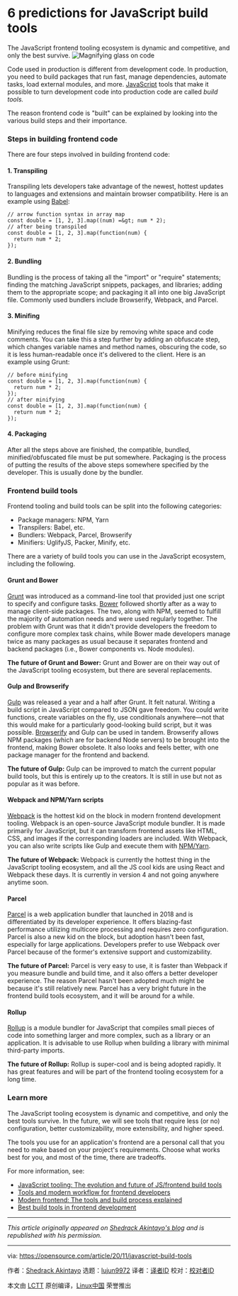 [#]: collector: "lujun9972"
[#]: translator: "ywxgod"
[#]: reviewer: " "
[#]: publisher: " "
[#]: url: " "
[#]: subject: "6 predictions for JavaScript build tools"
[#]: via: "https://opensource.com/article/20/11/javascript-build-tools"
[#]: author: "Shedrack Akintayo https://opensource.com/users/shedrack-akintayo"

6 predictions for JavaScript build tools
======
The JavaScript frontend tooling ecosystem is dynamic and competitive,
and only the best survive.
![Magnifying glass on code][1]

Code used in production is different from development code. In production, you need to build packages that run fast, manage dependencies, automate tasks, load external modules, and more. [JavaScript][2] tools that make it possible to turn development code into production code are called _build tools._

The reason frontend code is "built" can be explained by looking into the various build steps and their importance.

### Steps in building frontend code

There are four steps involved in building frontend code:

#### 1\. Transpiling

Transpiling lets developers take advantage of the newest, hottest updates to languages and extensions and maintain browser compatibility. Here is an example using [Babel][3]:


```
// arrow function syntax in array map
const double = [1, 2, 3].map((num) =&gt; num * 2);
// after being transpiled
const double = [1, 2, 3].map(function(num) {
  return num * 2;
});
```

#### 2\. Bundling

Bundling is the process of taking all the "import" or "require" statements; finding the matching JavaScript snippets, packages, and libraries; adding them to the appropriate scope; and packaging it all into one big JavaScript file. Commonly used bundlers include Browserify, Webpack, and Parcel.

#### 3\. Minifing

Minifying reduces the final file size by removing white space and code comments. You can take this a step further by adding an obfuscate step, which changes variable names and method names, obscuring the code, so it is less human-readable once it's delivered to the client. Here is an example using Grunt:


```
// before minifying
const double = [1, 2, 3].map(function(num) {
  return num * 2;
});
// after minifying
const double = [1, 2, 3].map(function(num) {
  return num * 2;
});
```

#### 4\. Packaging

After all the steps above are finished, the compatible, bundled, minified/obfuscated file must be put somewhere. Packaging is the process of putting the results of the above steps somewhere specified by the developer. This is usually done by the bundler.

### Frontend build tools

Frontend tooling and build tools can be split into the following categories:

  * Package managers: NPM, Yarn
  * Transpilers: Babel, etc.
  * Bundlers: Webpack, Parcel, Browserify
  * Minifiers: UglifyJS, Packer, Minify, etc.



There are a variety of build tools you can use in the JavaScript ecosystem, including the following.

#### Grunt and Bower

[Grunt][4] was introduced as a command-line tool that provided just one script to specify and configure tasks. [Bower][5] followed shortly after as a way to manage client-side packages. The two, along with NPM, seemed to fulfill the majority of automation needs and were used regularly together. The problem with Grunt was that it didn't provide developers the freedom to configure more complex task chains, while Bower made developers manage twice as many packages as usual because it separates frontend and backend packages (i.e., Bower components vs. Node modules).

**The future of Grunt and Bower:** Grunt and Bower are on their way out of the JavaScript tooling ecosystem, but there are several replacements.

#### Gulp and Browserify

[Gulp][6] was released a year and a half after Grunt. It felt natural. Writing a build script in JavaScript compared to JSON gave freedom. You could write functions, create variables on the fly, use conditionals anywhere—not that this would make for a particularly good-looking build script, but it was possible. [Browserify][7] and Gulp can be used in tandem. Browserify allows NPM packages (which are for backend Node servers) to be brought into the frontend, making Bower obsolete. It also looks and feels better, with one package manager for the frontend and backend.

**The future of Gulp:** Gulp can be improved to match the current popular build tools, but this is entirely up to the creators. It is still in use but not as popular as it was before.

#### Webpack and NPM/Yarn scripts

[Webpack][8] is the hottest kid on the block in modern frontend development tooling. Webpack is an open-source JavaScript module bundler. It is made primarily for JavaScript, but it can transform frontend assets like HTML, CSS, and images if the corresponding loaders are included. With Webpack, you can also write scripts like Gulp and execute them with [NPM/Yarn][9].

**The future of Webpack:** Webpack is currently the hottest thing in the JavaScript tooling ecosystem, and all the JS cool kids are using React and Webpack these days. It is currently in version 4 and not going anywhere anytime soon.

#### Parcel

[Parcel][10] is a web application bundler that launched in 2018 and is differentiated by its developer experience. It offers blazing-fast performance utilizing multicore processing and requires zero configuration. Parcel is also a new kid on the block, but adoption hasn't been fast, especially for large applications. Developers prefer to use Webpack over Parcel because of the former's extensive support and customizability.

**The future of Parcel:** Parcel is very easy to use, it is faster than Webpack if you measure bundle and build time, and it also offers a better developer experience. The reason Parcel hasn't been adopted much might be because it's still relatively new. Parcel has a very bright future in the frontend build tools ecosystem, and it will be around for a while.

#### Rollup

[Rollup][11] is a module bundler for JavaScript that compiles small pieces of code into something larger and more complex, such as a library or an application. It is advisable to use Rollup when building a library with minimal third-party imports.

**The future of Rollup:** Rollup is super-cool and is being adopted rapidly. It has great features and will be part of the frontend tooling ecosystem for a long time.

### Learn more

The JavaScript tooling ecosystem is dynamic and competitive, and only the best tools survive. In the future, we will see tools that require less (or no) configuration, better customizability, more extensibility, and higher speed.

The tools you use for an application's frontend are a personal call that you need to make based on your project's requirements. Choose what works best for you, and most of the time, there are tradeoffs.

For more information, see:

  * [JavaScript tooling: The evolution and future of JS/frontend build tools][12]
  * [Tools and modern workflow for frontend developers][13]
  * [Modern frontend: The tools and build process explained][14]
  * [Best build tools in frontend development][15]



* * *

_This article originally appeared on [Shedrack Akintayo's blog][16] and is republished with his permission._

--------------------------------------------------------------------------------

via: https://opensource.com/article/20/11/javascript-build-tools

作者：[Shedrack Akintayo][a]
选题：[lujun9972][b]
译者：[译者ID](https://github.com/译者ID)
校对：[校对者ID](https://github.com/校对者ID)

本文由 [LCTT](https://github.com/LCTT/TranslateProject) 原创编译，[Linux中国](https://linux.cn/) 荣誉推出

[a]: https://opensource.com/users/shedrack-akintayo
[b]: https://github.com/lujun9972
[1]: https://opensource.com/sites/default/files/styles/image-full-size/public/lead-images/find-file-linux-code_magnifying_glass_zero.png?itok=E2HoPDg0 "Magnifying glass on code"
[2]: https://www.javascript.com/
[3]: https://babeljs.io/
[4]: https://gruntjs.com/
[5]: https://bower.io/
[6]: https://gulpjs.com/
[7]: http://browserify.org/
[8]: https://webpack.js.org/
[9]: https://github.com/yarnpkg/yarn
[10]: https://parceljs.org/
[11]: https://rollupjs.org/guide/en/
[12]: https://qmo.io/blog/javascript-tooling-the-evolution-and-future-of-js-front-end-build-tools/
[13]: https://blog.logrocket.com/tools-and-modern-workflow-for-front-end-developers-505c7227e917/
[14]: https://medium.com/@trevorpoppen/modern-front-end-the-tools-and-build-process-explained-36641b5c1a53
[15]: https://www.developerdrive.com/best-build-tools-frontend-development/
[16]: https://www.sheddy.xyz/posts/javascript-build-tools-past-and-beyond
